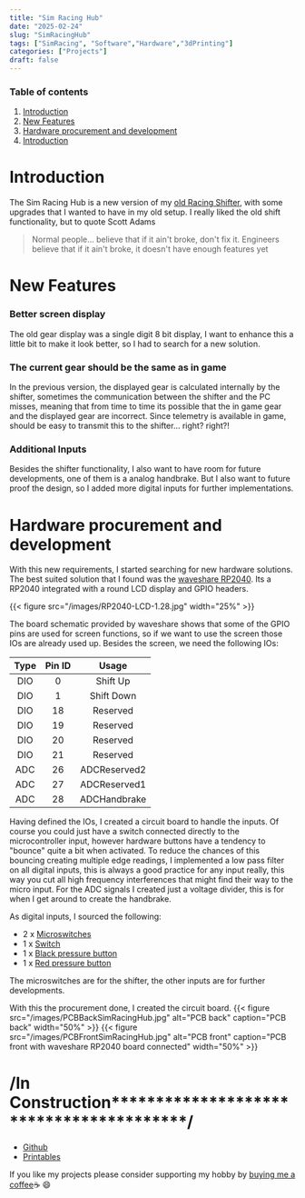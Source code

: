 ```yaml
---
title: "Sim Racing Hub"
date: "2025-02-24"
slug: "SimRacingHub"
tags: ["SimRacing", "Software","Hardware","3dPrinting"]
categories: ["Projects"]
draft: false
---
```


### Table of contents
1. [Introduction](#introduction)
2. [New Features](#new-features)
3. [Hardware procurement and development](#hardware-procurement-and-development)
4. [Introduction](#Introduction)
 

# Introduction <a name="Introduction"></a>
The Sim Racing Hub is a new version of my [old Racing Shifter][SinRacingShifter], with some upgrades that I wanted to have in my old setup.
I really liked the old shift functionality, but to quote Scott Adams 
> Normal people... believe that if it ain't broke, don't fix it. Engineers believe that if it ain't broke, it doesn't have enough features yet

# New Features 
### Better screen display
The old gear display was a single digit 8 bit display, I want to enhance this a little bit to make it look better, so I had to search for a new solution.
### The current gear should be the same as in game
In the previous version, the displayed gear is calculated internally by the shifter, sometimes the communication between the shifter and the PC misses, meaning that from time to time its possible that the in game gear and the displayed gear are incorrect. Since telemetry is available in game, should be easy to transmit this to the shifter... right? right?!
### Additional Inputs
Besides the shifter functionality, I also want to have room for future developments, one of them is a analog handbrake. But I also want to future proof the design, so I added more digital inputs for further implementations.

# Hardware procurement and development
With this new requirements, I started searching for new hardware solutions.
The best suited solution that I found was the [waveshare RP2040][WaveshareProductLink]. Its a RP2040 integrated with a round LCD display and GPIO headers.

{{< figure src="/images/RP2040-LCD-1.28.jpg" width="25%" >}}

The board schematic provided by waveshare shows that some of the GPIO pins are used for screen functions, so if we want to use the screen those IOs are already used up.
Besides the screen, we need the following IOs:


| Type   | Pin ID | Usage       |
|:------:|:------:|:-----------:|
|  DIO   |    0   | Shift Up    |
|  DIO   |    1   | Shift Down  |
|  DIO   |   18   | Reserved    |
|  DIO   |   19   | Reserved    |
|  DIO   |   20   | Reserved    |
|  DIO   |   21   | Reserved    |
|  ADC   |   26   | ADCReserved2|
|  ADC   |   27   | ADCReserved1|
|  ADC   |   28   | ADCHandbrake|


Having defined the IOs, I created a circuit board to handle the inputs. Of course you could just have a switch connected directly to the microcontroller input, however hardware buttons have a tendency to "bounce" quite a bit when activated. To reduce the chances of this bouncing creating multiple edge readings, I implemented a low pass filter on all digital inputs, this is always a good practice for any input really, this way you cut all high frequency interferences that might find their way to the micro input.
For the ADC signals I created just a voltage divider, this is for when I get around to create the handbrake.

As digital inputs, I sourced the following:
 * 2 x [Microswitches]
 * 1 x [Switch]
 * 1 x [Black pressure button]
 * 1 x [Red pressure button]

 The microswitches are for the shifter, the other inputs are for further developments.

With this the procurement done, I created the circuit board.
{{< figure src="/images/PCBBackSimRacingHub.jpg" alt="PCB back" caption="PCB back" width="50%" >}}
{{< figure src="/images/PCBFrontSimRacingHub.jpg" alt="PCB front" caption="PCB front with waveshare RP2040 board connected" width="50%" >}}

# /******************************In Construction**********************************************************************/

- [Github]
- [Printables]

If you like my projects please consider supporting my hobby by [buying me a coffee][buymeacoffee]:coffee: :smile:

[buymeacoffee]: https://buymeacoffee.com/Carlos4lmeida

[instructables]: https://www.instructables.com/A-Sequential-Gear-Shifter-for-Simracing/
[Github]: https://github.com/CarlosAlmeida4/StandaloneShifter
[Printables]: https://www.printables.com/model/585572-sim-racing-shifter
[SinRacingShifter]: projects/SimRacingShifter
[WaveshareProductLink]: https://www.waveshare.com/wiki/RP2040-LCD-1.28
[Microswitches]:https://mauser.pt/catalog/product_info.php?products_id=010-0122
[Switch]: https://mauser.pt/catalog/product_info.php?products_id=010-0172
[Black pressure button]: https://mauser.pt/catalog/product_info.php?products_id=010-0097
[Red pressure button]: https://mauser.pt/catalog/product_info.php?products_id=010-0127